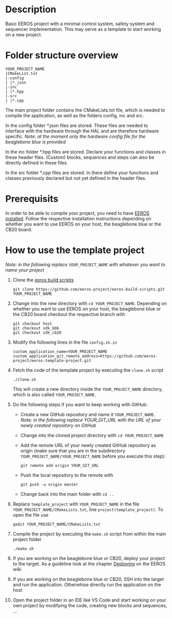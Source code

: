# Description

Basic EEROS project with a minimal control system, safety system and sequencer implementation. This may serve as a template to start working on a new project.

# Folder structure overview

```
YOUR_PROJECT_NAME
|CMakeList.txt
|-config
| |*.json
|-inc
| |*.hpp
|-src
| |*.cpp
```

The main project folder contains the CMakeLists.txt file, which is needed to compile the application, as well as the folders config, inc and src.

In the config folder *.json files are stored. These files are needed to interface with the hardware through the HAL and are therefore hardware specific. *Note: at the moment only the hardware config file for the beaglebone blue is provided*

In the inc folder *.hpp files are stored. Declare your functions and classes in these header files. (Custom) blocks, sequences and steps can also be directly defined in these files.

In the src folder *.cpp files are stored. In there define your functions and classes previously declared but not yet defined in the header files.

# Prerequisits

In order to be able to compile your project, you need to have [EEROS installed](https://wiki.eeros.org/getting_started/install). Follow the respective installation instructions depending on whether you want to use EEROS on your host, the beaglebone blue or the CB20 board.

# How to use the template project

*Note: in the following replace `YOUR_PROJECT_NAME` with whatever you want to name your project*

1. Clone the [eeros build scripts](https://github.com/eeros-project/eeros-build-scripts)

    `git clone https://github.com/eeros-project/eeros-build-scripts.git YOUR_PROJECT_NAME`

2. Change into the new directory with `cd YOUR_PROJECT_NAME`. Depending on whether you want to use EEROS on your host, the beaglebone blue or the CB20 board checkout the respective branch with

    ```
    git checkout host
    git checkout sdk_bbb
    git checkout sdk_cb20
    ```

3. Modify the following lines in the file `config.sh.in`

    ```
    custom_application_name=YOUR_PROJECT_NAME
    custom_application_git_remote_address=https://github.com/eeros-project/eeros-template-project.git
    ```

4. Fetch the code of the template project by executing the `clone.sh` script

    `./clone.sh`
    
    This will create a new directory inside the `YOUR_PROJECT_NAME` directory, which is also called `YOUR_PROJECT_NAME`.

5. Do the following steps if you want to keep working with GitHub:

    - Create a new GitHub repository and name it `YOUR_PROJECT_NAME`. *Note: in the following replace YOUR_GIT_URL with the URL of your newly created repository on GitHub*

    - Change into the cloned project directory with `cd YOUR_PROJECT_NAME`
    
    - Add the remote URL of your newly created GitHub repository as origin (make sure that you are in the subdirectory `YOUR_PROJECT_NAME/YOUR_PROJECT_NAME` before you execute this step):

        `git remote add origin YOUR_GIT_URL`
        
    - Push the local repository to the remote with

        `git push -u origin master`

    - Change back into the main folder with `cd ..`

6. Replace `template_project` with `YOUR_PROJECT_NAME` in the file `YOUR_PROJECT_NAME/CMakeLists.txt`, line `project(template_project)`. To open the file use

    `gedit YOUR_PROJECT_NAME/CMakeLists.txt`

7. Compile the project by executing the `make.sh` script from within the main project folder

    `./make.sh`

8. If you are working on the beaglebone blue or CB20, deploy your project to the target. As a guideline look at the chapter [Deploying](https://wiki.eeros.org/getting_started/deploy) on the EEROS wiki

9. If you are working on the beaglebone blue or CB20, SSH into the target and run the application. Otherwhise directly run the application on the host

10. Open the project folder in an IDE like VS Code and start working on your own project by modifying the code, creating new blocks and sequences, ...
